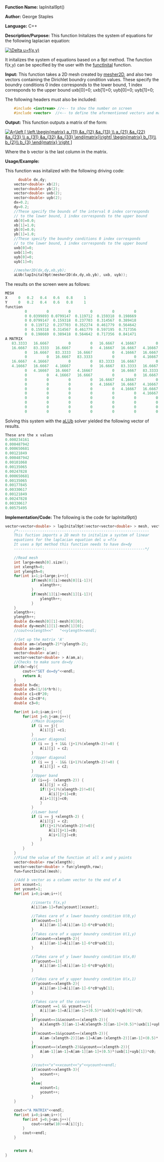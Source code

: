 **Function Name:**          lapInital9pt()

**Author:** George Staples

**Language:** C++

**Description/Purpose:** This function Initalizes the system of equations for the following laplacian equation:

<a href="https://www.codecogs.com/eqnedit.php?latex=\Delta&space;u=f(x,y)" target="_blank"><img src="https://latex.codecogs.com/gif.latex?\Delta&space;u=f(x,y)" title="\Delta u=f(x,y)" /></a>

It initalizes the system of equations based on a 9pt method.
The function f(x,y) can be specified by the user with the [functInital](https://georgest347.github.io/MATH-5620/softwareManual/HW3/functInital) function.

**Input:** This function takes a 2D mesh created by [mesher2D](https://georgest347.github.io/MATH-5620/softwareManual/HW3/mesher2D), and also two vectors containing the Dirichlet boundry condition values.
These specify the boundry conditions 0 index corresponds to the lower bound, 1 index corresponds to the upper bound
    uxb[0]=0;
    uxb[1]=0;
    uyb[0]=0;
    uyb[1]=0;

  
The following headers must also be included:
  ```c++
      #include <iostream> //<-- to show the number on screen
      #include <vector>  //<-- to define the aformentioned vectors and matricies
  ```
**Output:** This function outputs a matrix of the form:

<a href="https://www.codecogs.com/eqnedit.php?latex=A=\left&space;[&space;\left.\begin{matrix}&space;a_{11}&space;&a_{12}&space;&a_{13}&space;\\&space;a_{21}&space;&a_{22}&space;&a_{23}&space;\\&space;a_{31}&space;&a_{32}&space;&a_{33}&space;\end{matrix}\right|&space;\begin{matrix}&space;b_{1}\\&space;b_{2}\\&space;b_{3}&space;\end{matrix}&space;\right&space;]" target="_blank"><img src="https://latex.codecogs.com/gif.latex?A=\left&space;[&space;\left.\begin{matrix}&space;a_{11}&space;&a_{12}&space;&a_{13}&space;\\&space;a_{21}&space;&a_{22}&space;&a_{23}&space;\\&space;a_{31}&space;&a_{32}&space;&a_{33}&space;\end{matrix}\right|&space;\begin{matrix}&space;b_{1}\\&space;b_{2}\\&space;b_{3}&space;\end{matrix}&space;\right&space;]" title="A=\left [ \left.\begin{matrix} a_{11} &a_{12} &a_{13} \\ a_{21} &a_{22} &a_{23} \\ a_{31} &a_{32} &a_{33} \end{matrix}\right| \begin{matrix} b_{1}\\ b_{2}\\ b_{3} \end{matrix} \right ]" /></a>

Where the b vector is the last column in the matrix.
	
**Usage/Example:**

This function was initalized with the following driving code:
```c++
      double dx,dy;
    vector<double> xb(2);
    vector<double> yb(2);
    vector<double> uxb(2);
    vector<double> uyb(2);
    dx=0.2;
    dy=0.2;
    //These specify the bounds of the interval 0 index corresponds
    // to the lower bound, 1 index corresponds to the upper bound
    xb[0]=0.0;
    xb[1]=1.0;
    yb[0]=0.0;
    yb[1]=1.0;
    //These specify the boundry conditions 0 index corresponds
    // to the lower bound, 1 index corresponds to the upper bound
    uxb[0]=0;
    uxb[1]=0;
    uyb[0]=0;
    uyb[1]=0;

    //mesher2D(dx,dy,xb,yb);
    aLUb(lapInital9pt(mesher2D(dx,dy,xb,yb), uxb, uyb));
```

The results on the screen were as follows:

```c++
MESH
X     0   0.2   0.4   0.6   0.8     1
Y     0   0.2   0.4   0.6   0.8     1
function
         0         0         0         0         0         0
         0 0.0399893 0.0799147  0.119712  0.159318  0.198669
         0 0.0799147  0.159318  0.237703  0.314567  0.389418
         0  0.119712  0.237703  0.352274  0.461779  0.564642
         0  0.159318  0.314567  0.461779  0.597195  0.717356
         0  0.198669  0.389418  0.564642  0.717356  0.841471
A MATRIX
   83.3333   16.6667         0         0   16.6667   4.16667         0         0         0         0         0         0         0         0         0         0 0.0399893
   16.6667   83.3333   16.6667         0   4.16667   16.6667   4.16667         0         0         0         0         0         0         0         0         0 0.0799147
         0   16.6667   83.3333   16.6667         0   4.16667   16.6667   4.16667         0         0         0         0         0         0         0         0  0.119712
         0         0   16.6667   83.3333         0         0   4.16667   16.6667         0         0         0         0         0         0         0         0  0.159318
   16.6667   4.16667         0         0   83.3333   16.6667         0         0   16.6667   4.16667         0         0         0         0         0         0 0.0799147
   4.16667   16.6667   4.16667         0   16.6667   83.3333   16.6667         0   4.16667   16.6667   4.16667         0         0         0         0         0  0.159318
         0   4.16667   16.6667   4.16667         0   16.6667   83.3333   16.6667         0   4.16667   16.6667   4.16667         0         0         0         0  0.237703
         0         0   4.16667   16.6667         0         0   16.6667   83.3333         0         0   4.16667   16.6667         0         0         0         0  0.314567
         0         0         0         0   16.6667   4.16667         0         0   83.3333   16.6667         0         0   16.6667   4.16667         0         0  0.119712
         0         0         0         0   4.16667   16.6667   4.16667         0   16.6667   83.3333   16.6667         0   4.16667   16.6667   4.16667         0  0.237703
         0         0         0         0         0   4.16667   16.6667   4.16667         0   16.6667   83.3333   16.6667         0   4.16667   16.6667   4.16667  0.352274
         0         0         0         0         0         0   4.16667   16.6667         0         0   16.6667   83.3333         0         0   4.16667   16.6667  0.461779
         0         0         0         0         0         0         0         0   16.6667   4.16667         0         0   83.3333   16.6667         0         0  0.159318
         0         0         0         0         0         0         0         0   4.16667   16.6667   4.16667         0   16.6667   83.3333   16.6667         0  0.314567
         0         0         0         0         0         0         0         0         0   4.16667   16.6667   4.16667         0   16.6667   83.3333   16.6667  0.461779
         0         0         0         0         0         0         0         0         0         0   4.16667   16.6667         0         0   16.6667   83.3333  0.597195
```
Solving this system with the [aLUb](https://georgest347.github.io/MATH-5620/softwareManual/HW3/aLUb) solver yielded the following vector of results.

```c++
These are the x values
0.000234161
0.000487942
0.000650681
0.00121849
0.000487942
0.00101068
0.00135065
0.00247828
0.000650681
0.00135065
0.00177845
0.00330617
0.00121849
0.00247828
0.00330617
0.00575495
```
**Implementation/Code:** The following is the code for lapInital9pt()
```c++
vector<vector<double> > lapInital9pt(vector<vector<double> > mesh, vector<double> uxb, vector<double> uyb){
	/*------------------------------------------------------------
	This fuction imports a 2D mesh to initalize a system of linear
	equations for the laplacian equation del u =f(x
    It uses a 9pt method this function needs to have dx=dy
	------------------------------------------------------------*/

	//Read mesh
	int large=mesh[0].size();
	int xlength=0;
	int ylength=0;
	for(int i=1;i<large;i++){
            if(mesh[0][i]>mesh[0][i-1]){
                xlength++;
            }
            if(mesh[1][i]>mesh[1][i-1]){
                ylength++;
            }
	}
	xlength++;
	ylength++;
	double dx=mesh[0][1]-mesh[0][0];
	double dy=mesh[1][1]-mesh[1][0];
	//cout<<xlength<<"   "<<ylength<<endl;

	//Set up the matrix 'A'
	double am=(xlength-2)*(ylength-2);
	double an=am+1;
	vector<double> a(an);
	vector<vector<double> > A(am,a);
	//Checks to make sure dx=dy
    if(dx!=dy){
        cout<<"SET dx=dy"<<endl;
        return A;
	}
    double h=dx;
    double c0=(1/(6*h*h));
    double c1=c0*20;
    double c2=c0*4;
    double c3=0;

   	for(int i=0;i<am;i++){
        for(int j=0;j<am;j++){
            //Main Diagonal
            if (i == j){
				A[i][j] =c1;
			}
			//Lower diagonal
			if (i == j + 1&& (j+1)%(xlength-2)!=0) {
				A[i][j] = c2;
            }
			//Upper diagonal
			if (i == j - 1&& (i+1)%(xlength-2)!=0) {
				A[i][j] = c2;
			}
			//Upper band
            if (i==j- (xlength-2)) {
				A[i][j] = c2;
				if((j+1)%(xlength-2)!=0){
                    A[i][j+1]=c0;
				A[i+1][j]=c0;
				}
			}
			//Lower band
            if (i == j +xlength-2) {
				A[i][j] = c2;
                if((j+1)%(xlength-2)!=0){
                    A[i][j+1]=c0;
                    A[i+1][j]=c0;
				}
			}
        }
	}
	//Find the value of the function at all x and y points
	vector<double> row(xlength);
	vector<vector<double> > fun(ylength,row);
	fun=functInital(mesh);

	//Add b vector as a column vector to the end of A
	int xcount=1;
	int ycount=1;
    for(int i=0;i<am;i++){

            //inserts f(x,y)
            A[i][an-1]=fun[ycount][xcount];

            //Takes care of x lower boundry condition U(0,y)
            if(xcount==1){
                A[i][an-1]=A[i][an-1]-6*c0*uxb[0];
            }
            //Takes care of x upper boundry condition U(1,y)
            if(xcount==xlength-2){
                A[i][an-1]=A[i][an-1]-6*c0*uxb[1];
            }

            //Takes care of y lower boundry condition U(x,0)
            if(ycount==1){
                A[i][an-1]=A[i][an-1]-6*c0*uyb[0];
            }

            //Takes care of y upper boundry condition U(x,1)
            if(ycount==xlength-2){
                A[i][an-1]=A[i][an-1]-6*c0*uyb[1];
            }

            //Takes care of the corners
            if(xcount ==1 && ycount==1){
                A[i][an-1]=A[i][an-1]+(0.5)*(uxb[0]+uyb[0])*c0;
            }
            if(ycount==1&&xcount==(xlength-2)){
                A[xlength-3][an-1]=A[xlength-3][an-1]+(0.5)*(uxb[1]+uyb[0])*c0;
            }
            if(xcount==1&&ycount==(xlength-2)){
                A[am-(xlength-2)][an-1]=A[am-(xlength-2)][an-1]+(0.5)*(uyb[1]+uxb[0])*c0;
            }
            if(xcount==(xlength-2)&&ycount==(xlength-2)){
                A[am-1][an-1]=A[am-1][an-1]+(0.5)*(uxb[1]+uyb[1])*c0;
            }

            //cout<<"x"<<xcount<<"y"<<ycount<<endl;
            if(xcount<=xlength-3){
                xcount++;
            }
            else{
                xcount=1;
                ycount++;
            }
    }

    cout<<"A MATRIX"<<endl;
    for(int i=0;i<am;i++){
        for(int j=0;j<an;j++){
            cout<<setw(10)<<A[i][j];
        }
        cout<<endl;
	}


	return A;
}
```
